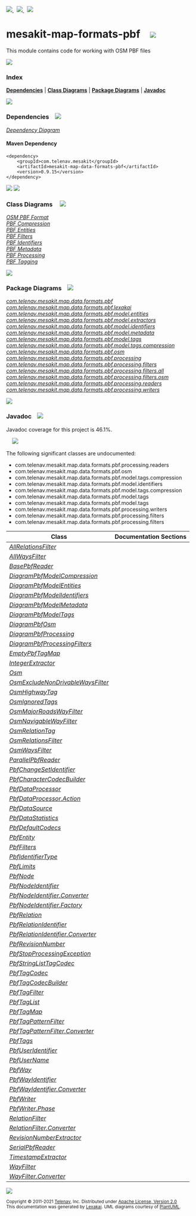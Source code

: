 [//]: # (start-user-text)

<a href="https://www.mesakit.org">
<img src="https://telenav.github.io/telenav-assets/images/icons/web-32.png" srcset="https://telenav.github.io/telenav-assets/images/icons/web-32-2x.png 2x"/>
</a>
&nbsp;
<a href="https://twitter.com/openmesakit">
<img src="https://telenav.github.io/telenav-assets/images/logos/twitter/twitter-32.png" srcset="https://telenav.github.io/telenav-assets/images/logos/twitter/twitter-32-2x.png 2x"/>
</a>
&nbsp;
<a href="https://mesakit.zulipchat.com">
<img src="https://telenav.github.io/telenav-assets/images/logos/zulip/zulip-32.png" srcset="https://telenav.github.io/telenav-assets/images/logos/zulip/zulip-32-2x.png 2x"/>
</a>

[//]: # (end-user-text)

# mesakit-map-formats-pbf &nbsp;&nbsp; <img src="https://telenav.github.io/telenav-assets/images/icons/map-32.png" srcset="https://telenav.github.io/telenav-assets/images/icons/map-32-2x.png 2x"/>

This module contains code for working with OSM PBF files

<img src="https://telenav.github.io/telenav-assets/images/separators/horizontal-line-512.png" srcset="https://telenav.github.io/telenav-assets/images/separators/horizontal-line-512-2x.png 2x"/>

### Index



[**Dependencies**](#dependencies) | [**Class Diagrams**](#class-diagrams) | [**Package Diagrams**](#package-diagrams) | [**Javadoc**](#javadoc)

<img src="https://telenav.github.io/telenav-assets/images/separators/horizontal-line-512.png" srcset="https://telenav.github.io/telenav-assets/images/separators/horizontal-line-512-2x.png 2x"/>

### Dependencies <a name="dependencies"></a> &nbsp;&nbsp; <img src="https://telenav.github.io/telenav-assets/images/icons/dependencies-32.png" srcset="https://telenav.github.io/telenav-assets/images/icons/dependencies-32-2x.png 2x"/>

[*Dependency Diagram*](https://www.mesakit.org/0.9.15/lexakai/mesakit/mesakit-map/data/formats/pbf/documentation/diagrams/dependencies.svg)

#### Maven Dependency

    <dependency>
        <groupId>com.telenav.mesakit</groupId>
        <artifactId>mesakit-map-data-formats-pbf</artifactId>
        <version>0.9.15</version>
    </dependency>

<img src="https://telenav.github.io/telenav-assets/images/separators/horizontal-line-128.png" srcset="https://telenav.github.io/telenav-assets/images/separators/horizontal-line-128-2x.png 2x"/>

[//]: # (start-user-text)



[//]: # (end-user-text)

<img src="https://telenav.github.io/telenav-assets/images/separators/horizontal-line-128.png" srcset="https://telenav.github.io/telenav-assets/images/separators/horizontal-line-128-2x.png 2x"/>

### Class Diagrams <a name="class-diagrams"></a> &nbsp; &nbsp; <img src="https://telenav.github.io/telenav-assets/images/icons/diagram-40.png" srcset="https://telenav.github.io/telenav-assets/images/icons/diagram-40-2x.png 2x"/>

[*OSM PBF Format*](https://www.mesakit.org/0.9.15/lexakai/mesakit/mesakit-map/data/formats/pbf/documentation/diagrams/diagram-pbf-osm.svg)  
[*PBF Compression*](https://www.mesakit.org/0.9.15/lexakai/mesakit/mesakit-map/data/formats/pbf/documentation/diagrams/diagram-pbf-model-compression.svg)  
[*PBF Entities*](https://www.mesakit.org/0.9.15/lexakai/mesakit/mesakit-map/data/formats/pbf/documentation/diagrams/diagram-pbf-model-entities.svg)  
[*PBF Filters*](https://www.mesakit.org/0.9.15/lexakai/mesakit/mesakit-map/data/formats/pbf/documentation/diagrams/diagram-pbf-processing-filters.svg)  
[*PBF Identifiers*](https://www.mesakit.org/0.9.15/lexakai/mesakit/mesakit-map/data/formats/pbf/documentation/diagrams/diagram-pbf-model-identifiers.svg)  
[*PBF Metadata*](https://www.mesakit.org/0.9.15/lexakai/mesakit/mesakit-map/data/formats/pbf/documentation/diagrams/diagram-pbf-model-metadata.svg)  
[*PBF Processing*](https://www.mesakit.org/0.9.15/lexakai/mesakit/mesakit-map/data/formats/pbf/documentation/diagrams/diagram-pbf-processing.svg)  
[*PBF Tagging*](https://www.mesakit.org/0.9.15/lexakai/mesakit/mesakit-map/data/formats/pbf/documentation/diagrams/diagram-pbf-model-tags.svg)

<img src="https://telenav.github.io/telenav-assets/images/separators/horizontal-line-128.png" srcset="https://telenav.github.io/telenav-assets/images/separators/horizontal-line-128-2x.png 2x"/>

### Package Diagrams <a name="package-diagrams"></a> &nbsp;&nbsp; <img src="https://telenav.github.io/telenav-assets/images/icons/box-24.png" srcset="https://telenav.github.io/telenav-assets/images/icons/box-24-2x.png 2x"/>

[*com.telenav.mesakit.map.data.formats.pbf*](https://www.mesakit.org/0.9.15/lexakai/mesakit/mesakit-map/data/formats/pbf/documentation/diagrams/com.telenav.mesakit.map.data.formats.pbf.svg)  
[*com.telenav.mesakit.map.data.formats.pbf.lexakai*](https://www.mesakit.org/0.9.15/lexakai/mesakit/mesakit-map/data/formats/pbf/documentation/diagrams/com.telenav.mesakit.map.data.formats.pbf.lexakai.svg)  
[*com.telenav.mesakit.map.data.formats.pbf.model.entities*](https://www.mesakit.org/0.9.15/lexakai/mesakit/mesakit-map/data/formats/pbf/documentation/diagrams/com.telenav.mesakit.map.data.formats.pbf.model.entities.svg)  
[*com.telenav.mesakit.map.data.formats.pbf.model.extractors*](https://www.mesakit.org/0.9.15/lexakai/mesakit/mesakit-map/data/formats/pbf/documentation/diagrams/com.telenav.mesakit.map.data.formats.pbf.model.extractors.svg)  
[*com.telenav.mesakit.map.data.formats.pbf.model.identifiers*](https://www.mesakit.org/0.9.15/lexakai/mesakit/mesakit-map/data/formats/pbf/documentation/diagrams/com.telenav.mesakit.map.data.formats.pbf.model.identifiers.svg)  
[*com.telenav.mesakit.map.data.formats.pbf.model.metadata*](https://www.mesakit.org/0.9.15/lexakai/mesakit/mesakit-map/data/formats/pbf/documentation/diagrams/com.telenav.mesakit.map.data.formats.pbf.model.metadata.svg)  
[*com.telenav.mesakit.map.data.formats.pbf.model.tags*](https://www.mesakit.org/0.9.15/lexakai/mesakit/mesakit-map/data/formats/pbf/documentation/diagrams/com.telenav.mesakit.map.data.formats.pbf.model.tags.svg)  
[*com.telenav.mesakit.map.data.formats.pbf.model.tags.compression*](https://www.mesakit.org/0.9.15/lexakai/mesakit/mesakit-map/data/formats/pbf/documentation/diagrams/com.telenav.mesakit.map.data.formats.pbf.model.tags.compression.svg)  
[*com.telenav.mesakit.map.data.formats.pbf.osm*](https://www.mesakit.org/0.9.15/lexakai/mesakit/mesakit-map/data/formats/pbf/documentation/diagrams/com.telenav.mesakit.map.data.formats.pbf.osm.svg)  
[*com.telenav.mesakit.map.data.formats.pbf.processing*](https://www.mesakit.org/0.9.15/lexakai/mesakit/mesakit-map/data/formats/pbf/documentation/diagrams/com.telenav.mesakit.map.data.formats.pbf.processing.svg)  
[*com.telenav.mesakit.map.data.formats.pbf.processing.filters*](https://www.mesakit.org/0.9.15/lexakai/mesakit/mesakit-map/data/formats/pbf/documentation/diagrams/com.telenav.mesakit.map.data.formats.pbf.processing.filters.svg)  
[*com.telenav.mesakit.map.data.formats.pbf.processing.filters.all*](https://www.mesakit.org/0.9.15/lexakai/mesakit/mesakit-map/data/formats/pbf/documentation/diagrams/com.telenav.mesakit.map.data.formats.pbf.processing.filters.all.svg)  
[*com.telenav.mesakit.map.data.formats.pbf.processing.filters.osm*](https://www.mesakit.org/0.9.15/lexakai/mesakit/mesakit-map/data/formats/pbf/documentation/diagrams/com.telenav.mesakit.map.data.formats.pbf.processing.filters.osm.svg)  
[*com.telenav.mesakit.map.data.formats.pbf.processing.readers*](https://www.mesakit.org/0.9.15/lexakai/mesakit/mesakit-map/data/formats/pbf/documentation/diagrams/com.telenav.mesakit.map.data.formats.pbf.processing.readers.svg)  
[*com.telenav.mesakit.map.data.formats.pbf.processing.writers*](https://www.mesakit.org/0.9.15/lexakai/mesakit/mesakit-map/data/formats/pbf/documentation/diagrams/com.telenav.mesakit.map.data.formats.pbf.processing.writers.svg)

<img src="https://telenav.github.io/telenav-assets/images/separators/horizontal-line-128.png" srcset="https://telenav.github.io/telenav-assets/images/separators/horizontal-line-128-2x.png 2x"/>

### Javadoc <a name="javadoc"></a> &nbsp;&nbsp; <img src="https://telenav.github.io/telenav-assets/images/icons/books-24.png" srcset="https://telenav.github.io/telenav-assets/images/icons/books-24-2x.png 2x"/>

Javadoc coverage for this project is 46.1%.  
  
&nbsp; &nbsp; <img src="https://telenav.github.io/telenav-assets/images/meters/meter-50-96.png" srcset="https://telenav.github.io/telenav-assets/images/meters/meter-50-96-2x.png 2x"/>


The following significant classes are undocumented:  

- com.telenav.mesakit.map.data.formats.pbf.processing.readers  
- com.telenav.mesakit.map.data.formats.pbf.osm  
- com.telenav.mesakit.map.data.formats.pbf.model.tags.compression  
- com.telenav.mesakit.map.data.formats.pbf.model.identifiers  
- com.telenav.mesakit.map.data.formats.pbf.model.tags.compression  
- com.telenav.mesakit.map.data.formats.pbf.model.tags  
- com.telenav.mesakit.map.data.formats.pbf.model.tags  
- com.telenav.mesakit.map.data.formats.pbf.processing.writers  
- com.telenav.mesakit.map.data.formats.pbf.processing.filters  
- com.telenav.mesakit.map.data.formats.pbf.processing.filters

| Class | Documentation Sections |
|---|---|
| [*AllRelationsFilter*](https://www.mesakit.org/0.9.15/javadoc/mesakit/mesakit.map.data.formats.pbf///////////////////////////////////////////////////////////////////////////////////.html) |  |  
| [*AllWaysFilter*](https://www.mesakit.org/0.9.15/javadoc/mesakit/mesakit.map.data.formats.pbf//////////////////////////////////////////////////////////////////////////////.html) |  |  
| [*BasePbfReader*](https://www.mesakit.org/0.9.15/javadoc/mesakit/mesakit.map.data.formats.pbf//////////////////////////////////////////////////////////////////////////.html) |  |  
| [*DiagramPbfModelCompression*](https://www.mesakit.org/0.9.15/javadoc/mesakit/mesakit.map.data.formats.pbf////////////////////////////////////////////////////////////////////////////.html) |  |  
| [*DiagramPbfModelEntities*](https://www.mesakit.org/0.9.15/javadoc/mesakit/mesakit.map.data.formats.pbf/////////////////////////////////////////////////////////////////////////.html) |  |  
| [*DiagramPbfModelIdentifiers*](https://www.mesakit.org/0.9.15/javadoc/mesakit/mesakit.map.data.formats.pbf////////////////////////////////////////////////////////////////////////////.html) |  |  
| [*DiagramPbfModelMetadata*](https://www.mesakit.org/0.9.15/javadoc/mesakit/mesakit.map.data.formats.pbf/////////////////////////////////////////////////////////////////////////.html) |  |  
| [*DiagramPbfModelTags*](https://www.mesakit.org/0.9.15/javadoc/mesakit/mesakit.map.data.formats.pbf/////////////////////////////////////////////////////////////////////.html) |  |  
| [*DiagramPbfOsm*](https://www.mesakit.org/0.9.15/javadoc/mesakit/mesakit.map.data.formats.pbf///////////////////////////////////////////////////////////////.html) |  |  
| [*DiagramPbfProcessing*](https://www.mesakit.org/0.9.15/javadoc/mesakit/mesakit.map.data.formats.pbf//////////////////////////////////////////////////////////////////////.html) |  |  
| [*DiagramPbfProcessingFilters*](https://www.mesakit.org/0.9.15/javadoc/mesakit/mesakit.map.data.formats.pbf/////////////////////////////////////////////////////////////////////////////.html) |  |  
| [*EmptyPbfTagMap*](https://www.mesakit.org/0.9.15/javadoc/mesakit/mesakit.map.data.formats.pbf///////////////////////////////////////////////////////////////////.html) |  |  
| [*IntegerExtractor*](https://www.mesakit.org/0.9.15/javadoc/mesakit/mesakit.map.data.formats.pbf///////////////////////////////////////////////////////////////////////////.html) |  |  
| [*Osm*](https://www.mesakit.org/0.9.15/javadoc/mesakit/mesakit.map.data.formats.pbf/////////////////////////////////////////////////.html) |  |  
| [*OsmExcludeNonDrivableWaysFilter*](https://www.mesakit.org/0.9.15/javadoc/mesakit/mesakit.map.data.formats.pbf////////////////////////////////////////////////////////////////////////////////////////////////.html) |  |  
| [*OsmHighwayTag*](https://www.mesakit.org/0.9.15/javadoc/mesakit/mesakit.map.data.formats.pbf///////////////////////////////////////////////////////////.html) |  |  
| [*OsmIgnoredTags*](https://www.mesakit.org/0.9.15/javadoc/mesakit/mesakit.map.data.formats.pbf////////////////////////////////////////////////////////////.html) |  |  
| [*OsmMajorRoadsWayFilter*](https://www.mesakit.org/0.9.15/javadoc/mesakit/mesakit.map.data.formats.pbf///////////////////////////////////////////////////////////////////////////////////////.html) |  |  
| [*OsmNavigableWayFilter*](https://www.mesakit.org/0.9.15/javadoc/mesakit/mesakit.map.data.formats.pbf//////////////////////////////////////////////////////////////////////////////////////.html) |  |  
| [*OsmRelationTag*](https://www.mesakit.org/0.9.15/javadoc/mesakit/mesakit.map.data.formats.pbf////////////////////////////////////////////////////////////.html) |  |  
| [*OsmRelationsFilter*](https://www.mesakit.org/0.9.15/javadoc/mesakit/mesakit.map.data.formats.pbf///////////////////////////////////////////////////////////////////////////////////.html) |  |  
| [*OsmWaysFilter*](https://www.mesakit.org/0.9.15/javadoc/mesakit/mesakit.map.data.formats.pbf//////////////////////////////////////////////////////////////////////////////.html) |  |  
| [*ParallelPbfReader*](https://www.mesakit.org/0.9.15/javadoc/mesakit/mesakit.map.data.formats.pbf//////////////////////////////////////////////////////////////////////////////.html) |  |  
| [*PbfChangeSetIdentifier*](https://www.mesakit.org/0.9.15/javadoc/mesakit/mesakit.map.data.formats.pbf///////////////////////////////////////////////////////////////////////////////.html) |  |  
| [*PbfCharacterCodecBuilder*](https://www.mesakit.org/0.9.15/javadoc/mesakit/mesakit.map.data.formats.pbf/////////////////////////////////////////////////////////////////////////////////////////.html) |  |  
| [*PbfDataProcessor*](https://www.mesakit.org/0.9.15/javadoc/mesakit/mesakit.map.data.formats.pbf/////////////////////////////////////////////////////////////////////.html) |  |  
| [*PbfDataProcessor.Action*](https://www.mesakit.org/0.9.15/javadoc/mesakit/mesakit.map.data.formats.pbf////////////////////////////////////////////////////////////////////////////.html) |  |  
| [*PbfDataSource*](https://www.mesakit.org/0.9.15/javadoc/mesakit/mesakit.map.data.formats.pbf//////////////////////////////////////////////////////////////////.html) |  |  
| [*PbfDataStatistics*](https://www.mesakit.org/0.9.15/javadoc/mesakit/mesakit.map.data.formats.pbf//////////////////////////////////////////////////////////////////////.html) |  |  
| [*PbfDefaultCodecs*](https://www.mesakit.org/0.9.15/javadoc/mesakit/mesakit.map.data.formats.pbf/////////////////////////////////////////////////////////////////////////////////.html) |  |  
| [*PbfEntity*](https://www.mesakit.org/0.9.15/javadoc/mesakit/mesakit.map.data.formats.pbf//////////////////////////////////////////////////////////////////.html) |  |  
| [*PbfFilters*](https://www.mesakit.org/0.9.15/javadoc/mesakit/mesakit.map.data.formats.pbf///////////////////////////////////////////////////////////////////////.html) |  |  
| [*PbfIdentifierType*](https://www.mesakit.org/0.9.15/javadoc/mesakit/mesakit.map.data.formats.pbf/////////////////////////////////////////////////////////////////////////////.html) |  |  
| [*PbfLimits*](https://www.mesakit.org/0.9.15/javadoc/mesakit/mesakit.map.data.formats.pbf///////////////////////////////////////////////////.html) |  |  
| [*PbfNode*](https://www.mesakit.org/0.9.15/javadoc/mesakit/mesakit.map.data.formats.pbf////////////////////////////////////////////////////////////////.html) |  |  
| [*PbfNodeIdentifier*](https://www.mesakit.org/0.9.15/javadoc/mesakit/mesakit.map.data.formats.pbf/////////////////////////////////////////////////////////////////////////////.html) |  |  
| [*PbfNodeIdentifier.Converter*](https://www.mesakit.org/0.9.15/javadoc/mesakit/mesakit.map.data.formats.pbf///////////////////////////////////////////////////////////////////////////////////////.html) |  |  
| [*PbfNodeIdentifier.Factory*](https://www.mesakit.org/0.9.15/javadoc/mesakit/mesakit.map.data.formats.pbf/////////////////////////////////////////////////////////////////////////////////////.html) |  |  
| [*PbfRelation*](https://www.mesakit.org/0.9.15/javadoc/mesakit/mesakit.map.data.formats.pbf////////////////////////////////////////////////////////////////////.html) |  |  
| [*PbfRelationIdentifier*](https://www.mesakit.org/0.9.15/javadoc/mesakit/mesakit.map.data.formats.pbf/////////////////////////////////////////////////////////////////////////////////.html) |  |  
| [*PbfRelationIdentifier.Converter*](https://www.mesakit.org/0.9.15/javadoc/mesakit/mesakit.map.data.formats.pbf///////////////////////////////////////////////////////////////////////////////////////////.html) |  |  
| [*PbfRevisionNumber*](https://www.mesakit.org/0.9.15/javadoc/mesakit/mesakit.map.data.formats.pbf//////////////////////////////////////////////////////////////////////////.html) |  |  
| [*PbfStopProcessingException*](https://www.mesakit.org/0.9.15/javadoc/mesakit/mesakit.map.data.formats.pbf///////////////////////////////////////////////////////////////////////////////.html) |  |  
| [*PbfStringListTagCodec*](https://www.mesakit.org/0.9.15/javadoc/mesakit/mesakit.map.data.formats.pbf//////////////////////////////////////////////////////////////////////////////////////.html) |  |  
| [*PbfTagCodec*](https://www.mesakit.org/0.9.15/javadoc/mesakit/mesakit.map.data.formats.pbf////////////////////////////////////////////////////////////////////////////.html) |  |  
| [*PbfTagCodecBuilder*](https://www.mesakit.org/0.9.15/javadoc/mesakit/mesakit.map.data.formats.pbf///////////////////////////////////////////////////////////////////////////////////.html) |  |  
| [*PbfTagFilter*](https://www.mesakit.org/0.9.15/javadoc/mesakit/mesakit.map.data.formats.pbf/////////////////////////////////////////////////////////////////.html) |  |  
| [*PbfTagList*](https://www.mesakit.org/0.9.15/javadoc/mesakit/mesakit.map.data.formats.pbf///////////////////////////////////////////////////////////////.html) |  |  
| [*PbfTagMap*](https://www.mesakit.org/0.9.15/javadoc/mesakit/mesakit.map.data.formats.pbf//////////////////////////////////////////////////////////////.html) |  |  
| [*PbfTagPatternFilter*](https://www.mesakit.org/0.9.15/javadoc/mesakit/mesakit.map.data.formats.pbf////////////////////////////////////////////////////////////////////////.html) |  |  
| [*PbfTagPatternFilter.Converter*](https://www.mesakit.org/0.9.15/javadoc/mesakit/mesakit.map.data.formats.pbf//////////////////////////////////////////////////////////////////////////////////.html) |  |  
| [*PbfTags*](https://www.mesakit.org/0.9.15/javadoc/mesakit/mesakit.map.data.formats.pbf////////////////////////////////////////////////////////////.html) |  |  
| [*PbfUserIdentifier*](https://www.mesakit.org/0.9.15/javadoc/mesakit/mesakit.map.data.formats.pbf//////////////////////////////////////////////////////////////////////////.html) |  |  
| [*PbfUserName*](https://www.mesakit.org/0.9.15/javadoc/mesakit/mesakit.map.data.formats.pbf////////////////////////////////////////////////////////////////////.html) |  |  
| [*PbfWay*](https://www.mesakit.org/0.9.15/javadoc/mesakit/mesakit.map.data.formats.pbf///////////////////////////////////////////////////////////////.html) |  |  
| [*PbfWayIdentifier*](https://www.mesakit.org/0.9.15/javadoc/mesakit/mesakit.map.data.formats.pbf////////////////////////////////////////////////////////////////////////////.html) |  |  
| [*PbfWayIdentifier.Converter*](https://www.mesakit.org/0.9.15/javadoc/mesakit/mesakit.map.data.formats.pbf//////////////////////////////////////////////////////////////////////////////////////.html) |  |  
| [*PbfWriter*](https://www.mesakit.org/0.9.15/javadoc/mesakit/mesakit.map.data.formats.pbf//////////////////////////////////////////////////////////////////////.html) |  |  
| [*PbfWriter.Phase*](https://www.mesakit.org/0.9.15/javadoc/mesakit/mesakit.map.data.formats.pbf////////////////////////////////////////////////////////////////////////////.html) |  |  
| [*RelationFilter*](https://www.mesakit.org/0.9.15/javadoc/mesakit/mesakit.map.data.formats.pbf///////////////////////////////////////////////////////////////////////////.html) |  |  
| [*RelationFilter.Converter*](https://www.mesakit.org/0.9.15/javadoc/mesakit/mesakit.map.data.formats.pbf/////////////////////////////////////////////////////////////////////////////////////.html) |  |  
| [*RevisionNumberExtractor*](https://www.mesakit.org/0.9.15/javadoc/mesakit/mesakit.map.data.formats.pbf//////////////////////////////////////////////////////////////////////////////////.html) |  |  
| [*SerialPbfReader*](https://www.mesakit.org/0.9.15/javadoc/mesakit/mesakit.map.data.formats.pbf////////////////////////////////////////////////////////////////////////////.html) |  |  
| [*TimestampExtractor*](https://www.mesakit.org/0.9.15/javadoc/mesakit/mesakit.map.data.formats.pbf/////////////////////////////////////////////////////////////////////////////.html) |  |  
| [*WayFilter*](https://www.mesakit.org/0.9.15/javadoc/mesakit/mesakit.map.data.formats.pbf//////////////////////////////////////////////////////////////////////.html) |  |  
| [*WayFilter.Converter*](https://www.mesakit.org/0.9.15/javadoc/mesakit/mesakit.map.data.formats.pbf////////////////////////////////////////////////////////////////////////////////.html) |  |  

[//]: # (start-user-text)



[//]: # (end-user-text)

<img src="https://telenav.github.io/telenav-assets/images/separators/horizontal-line-512.png" srcset="https://telenav.github.io/telenav-assets/images/separators/horizontal-line-512-2x.png 2x"/>

<sub>Copyright &#169; 2011-2021 [Telenav](https://telenav.com), Inc. Distributed under [Apache License, Version 2.0](LICENSE)</sub>  
<sub>This documentation was generated by [Lexakai](https://lexakai.org). UML diagrams courtesy of [PlantUML](https://plantuml.com).</sub>
